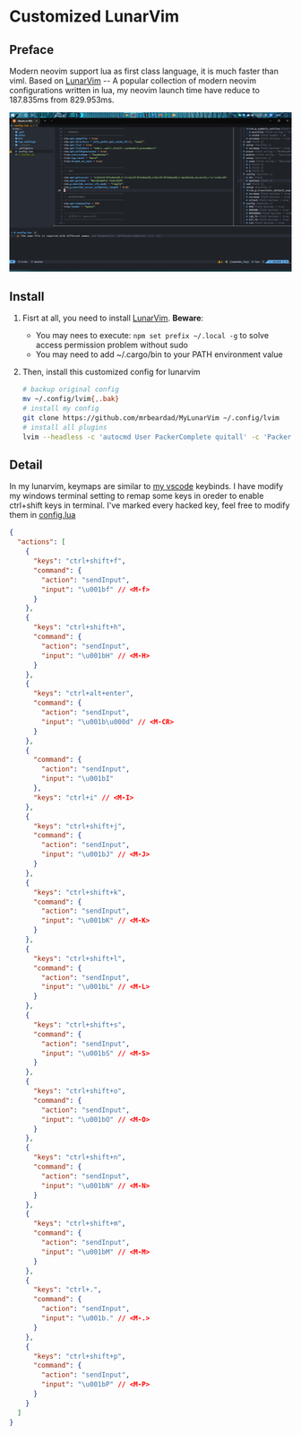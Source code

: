 # Customized LunarVim

## Preface

Modern neovim support lua as first class language, it is much faster than viml. Based on [LunarVim](https://www.lunarvim.org/) -- A popular collection of modern neovim configurations written in lua, my neovim launch time have reduce to 187.835ms from 829.953ms.

![MyLunarVim](mylunarvim.png)

## Install

1. Fisrt at all, you need to install [LunarVim](https://www.lunarvim.org/01-installing.html#installation). **Beware**:

   - You may nees to execute: `npm set prefix ~/.local -g` to solve access permission problem without sudo
   - You may need to add ~/.cargo/bin to your PATH environment value

2. Then, install this customized config for lunarvim

   ```sh
   # backup original config
   mv ~/.config/lvim{,.bak}
   # install my config
   git clone https://github.com/mrbeardad/MyLunarVim ~/.config/lvim
   # install all plugins
   lvim --headless -c 'autocmd User PackerComplete quitall' -c 'PackerSync'
   ```

## Detail

In my lunarvim, keymaps are similar to [my vscode](https://github.com/mrbeardad/MyIDE/blob/master/vscode.md) keybinds. I have modify my windows terminal setting to remap some keys in oreder to enable ctrl+shift keys in terminal. I've marked every hacked key, feel free to modify them in [config.lua](config.lua)

```json
{
  "actions": [
    {
      "keys": "ctrl+shift+f",
      "command": {
        "action": "sendInput",
        "input": "\u001bf" // <M-f>
      }
    },
    {
      "keys": "ctrl+shift+h",
      "command": {
        "action": "sendInput",
        "input": "\u001bH" // <M-H>
      }
    },
    {
      "keys": "ctrl+alt+enter",
      "command": {
        "action": "sendInput",
        "input": "\u001b\u000d" // <M-CR>
      }
    },
    {
      "command": {
        "action": "sendInput",
        "input": "\u001bI"
      },
      "keys": "ctrl+i" // <M-I>
    },
    {
      "keys": "ctrl+shift+j",
      "command": {
        "action": "sendInput",
        "input": "\u001bJ" // <M-J>
      }
    },
    {
      "keys": "ctrl+shift+k",
      "command": {
        "action": "sendInput",
        "input": "\u001bK" // <M-K>
      }
    },
    {
      "keys": "ctrl+shift+l",
      "command": {
        "action": "sendInput",
        "input": "\u001bL" // <M-L>
      }
    },
    {
      "keys": "ctrl+shift+s",
      "command": {
        "action": "sendInput",
        "input": "\u001bS" // <M-S>
      }
    },
    {
      "keys": "ctrl+shift+o",
      "command": {
        "action": "sendInput",
        "input": "\u001bO" // <M-O>
      }
    },
    {
      "keys": "ctrl+shift+n",
      "command": {
        "action": "sendInput",
        "input": "\u001bN" // <M-N>
      }
    },
    {
      "keys": "ctrl+shift+m",
      "command": {
        "action": "sendInput",
        "input": "\u001bM" // <M-M>
      }
    },
    {
      "keys": "ctrl+.",
      "command": {
        "action": "sendInput",
        "input": "\u001b." // <M-.>
      }
    },
    {
      "keys": "ctrl+shift+p",
      "command": {
        "action": "sendInput",
        "input": "\u001bP" // <M-P>
      }
    }
  ]
}
```
